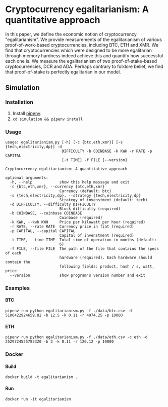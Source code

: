 # Cryptocurrency egalitarianism: A quantitative approach

In this paper, we define the economic notion of cryptocurrency
"egalitarianism". We provide measurements of the egalitarianism of various
proof-of-work-based cryptocurrencies, including BTC, ETH and XMR. We find that
cryptocurrencies which were designed to be more egalitarian through memory
hardness indeed achieve this and quantify how successful each one is. We
measure the egalitarianism of two proof-of-stake-based cryptocurrencies, DCR
and ADA. Perhaps contrary to folklore belief, we find that proof-of-stake is
perfectly egalitarian in our model.

## Simulation

### Installation

1. Install [pipenv](https://github.com/pypa/pipenv).
2. `cd simulation && pipenv install`

### Usage

```
usage: egalitarianism.py [-h] [-c {btc,eth,xmr}] [-s {tech,electricity,dp}] -d
                         DIFFICULTY -b COINBASE -k KWH -r RATE -p CAPITAL
                         [-t TIME] -f FILE [--version]

Cryptocurrency egalitarianism: A quantitative approach

optional arguments:
  -h, --help            show this help message and exit
  -c {btc,eth,xmr}, --currency {btc,eth,xmr}
                        Currency (default: btc)
  -s {tech,electricity,dp}, --strategy {tech,electricity,dp}
                        Strategy of invenstment (default: tech)
  -d DIFFICULTY, --difficulty DIFFICULTY
                        Block difficulty (required)
  -b COINBASE, --coinbase COINBASE
                        Coinbase (required)
  -k KWH, --kwh KWH     Price per kilowatt per hour (required)
  -r RATE, --rate RATE  Currency price in fiat (required)
  -p CAPITAL, --capital CAPITAL
                        Capital of invenstment (required)
  -t TIME, --time TIME  Total time of operation in months (default:
                        6)
  -f FILE, --file FILE  The path of the file that contains the specs of each
                        hardware (required). Each hardware should contain the
                        following fields: product, hash / s, watt, price
  --version             show program's version number and exit
```

### Examples

#### BTC

`pipenv run python egalitarianism.py -f ./data/btc.csv -d 5106422924659.82 -b 12.5 -k 0.11 -r 4074.25 -p 10000`

#### ETH

`pipenv run python egalitarianism.py -f ./data/eth.csv -c eth -d 2529724525783320 -b 3 -k 0.11 -r 126.12 -p 10000`

### Docker

#### Build

`docker build -t egalitarianism .`

#### Run
`docker run -it egalitarianism`
